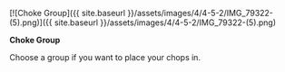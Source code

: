 ---
---

[![Choke Group]({{ site.baseurl }}/assets/images/4/4-5-2/IMG_79322-(5).png)]({{
site.baseurl }}/assets/images/4/4-5-2/IMG_79322-(5).png)

**Choke Group**

Choose a group if you want to place your chops in.
